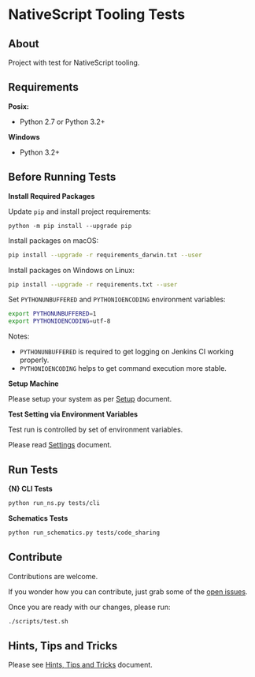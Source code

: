 # NativeScript Tooling Tests

## About

Project with test for NativeScript tooling.

## Requirements

**Posix:**
- Python 2.7 or Python 3.2+

**Windows**
- Python 3.2+


## Before Running Tests

**Install Required Packages**

Update `pip` and install project requirements:
```
python -m pip install --upgrade pip
```

Install packages on macOS:
```bash
pip install --upgrade -r requirements_darwin.txt --user 
```
Install packages on Windows on Linux:
```bash
pip install --upgrade -r requirements.txt --user
```

Set `PYTHONUNBUFFERED` and `PYTHONIOENCODING` environment variables:
```bash
export PYTHONUNBUFFERED=1
export PYTHONIOENCODING=utf-8
```
Notes: 
- `PYTHONUNBUFFERED` is required to get logging on Jenkins CI working properly.
- `PYTHONIOENCODING` helps to get command execution more stable.

**Setup Machine**
 
Please setup your system as per [Setup](SETUP.md) document. 

**Test Setting via Environment Variables**

Test run is controlled by set of environment variables.

Please read [Settings](SETTINGS.md) document. 

## Run Tests

**{N} CLI Tests**

```bash
python run_ns.py tests/cli
```

**Schematics Tests**

```bash
python run_schematics.py tests/code_sharing
```

## Contribute

Contributions are welcome.

If you wonder how you can contribute, just grab some of the [open issues](https://github.com/NativeScript/nativescript-tooling-qa/issues).

Once you are ready with our changes, please run:
```bash
./scripts/test.sh
```

## Hints, Tips and Tricks

Please see [Hints, Tips and Tricks](HINTS.md) document.


